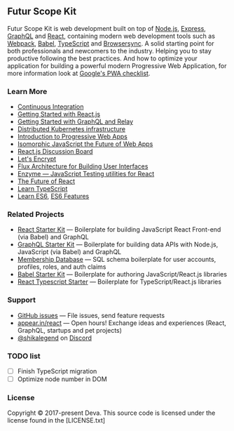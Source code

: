 ## Futur Scope Kit

Futur Scope Kit is web development built on top of [Node.js](https://nodejs.org/),
[Express](http://expressjs.com/), [GraphQL](http://graphql.org/) and
[React](https://facebook.github.io/react/), containing modern web development
tools such as [Webpack](http://webpack.github.io/), [Babel](http://babeljs.io/), [TypeScript](http://typescriptlang.org/)
and [Browsersync](http://www.browsersync.io/). A solid starting point for both
professionals and newcomers to the industry. Helping you to stay productive
following the best practices. And how to optimize your application for building
a powerful modern Progressive Web Application, for more information look
at [Google's PWA checklist](https://developers.google.com/web/progressive-web-apps/checklist).

### Learn More

* [Continuous Integration](https://docs.gitlab.com/ee/ci/README.html)
* [Getting Started with React.js](http://facebook.github.io/react/)
* [Getting Started with GraphQL and Relay](https://quip.com/oLxzA1gTsJsE)
* [Distributed Kubernetes infrastructure](https://kubernetes.io/docs/getting-started-guides/scratch/)
* [Introduction to Progressive Web Apps](https://developers.google.com/web/progressive-web-apps/)
* [Isomorphic JavaScript the Future of Web Apps](https://medium.com/airbnb-engineering/isomorphic-javascript-the-future-of-web-apps-10882b7a2ebc)
* [React.js Discussion Board](https://discuss.reactjs.org/)
* [Let's Encrypt](https://letsencrypt.org/getting-started/)
* [Flux Architecture for Building User Interfaces](http://facebook.github.io/flux/)
* [Enzyme — JavaScript Testing utilities for React](http://airbnb.io/enzyme/)
* [The Future of React](https://github.com/reactjs/react-future)
* [Learn TypeScript](https://www.typescriptlang.org/index.html)
* [Learn ES6](https://babeljs.io/docs/learn-es6/), [ES6 Features](https://github.com/lukehoban/es6features#readme)

### Related Projects

* [React Starter Kit](https://github.com/kriasoft/react-starter-kit) — Boilerplate for building JavaScript React Front-end (via Babel) and GraphQL
* [GraphQL Starter Kit](https://github.com/kriasoft/graphql-starter-kit) — Boilerplate for building data APIs with Node.js, JavaScript (via Babel) and GraphQL
* [Membership Database](https://github.com/membership/membership.db) — SQL schema boilerplate for user accounts, profiles, roles, and auth claims
* [Babel Starter Kit](https://github.com/kriasoft/babel-starter-kit) — Boilerplate for authoring JavaScript/React.js libraries
* [React Typescript Starter](https://github.com/Microsoft/TypeScript-React-Starter#typescript-react-starter) — Boilerplate for TypeScript/React.js libraries

### Support

* [GitHub issues](https://gitlab.com/deva-hub/FuturScopeKit/issues) — File issues, send feature requests
* [appear.in/react](https://appear.in/react) — Open hours! Exchange ideas and experiences (React, GraphQL, startups and pet projects)
* [@shikalegend](https://twitter.com/shikalegend) on [Discord](https://discord.gg/ghh5DrZ)

### TODO list

* [ ] Finish TypeScript migration
* [ ] Optimize node number in DOM

### License

Copyright © 2017-present Deva. This source code is licensed under the license found in the [LICENSE.txt]
